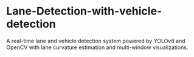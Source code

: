 # Lane-Detection-with-vehicle-detection
A real-time lane and vehicle detection system powered by YOLOv8 and OpenCV with lane curvature estimation and multi-window visualizations.
